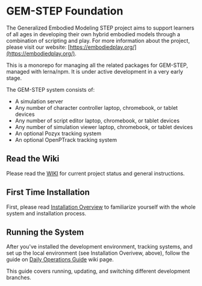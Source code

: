 # GEM-STEP Foundation

The Generalized Embodied Modeling STEP project aims to support learners of all ages in developing their own hybrid embodied models through a combination of scripting and play.  For more information about the project, please visit our website: [https://embodiedplay.org/](https://embodiedplay.org/).

This is a monorepo for managing all the related packages for GEM-STEP, managed with lerna/npm. It is under active development in a very early stage.

The GEM-STEP system consists of:

* A simulation server
* Any number of character controller laptop, chromebook, or tablet devices
* Any number of script editor laptop, chromebook, or tablet devices
* Any number of simulation viewer laptop, chromebook, or tablet devices
* An optional Pozyx tracking system
* An optional OpenPTrack tracking system


## Read the Wiki

Please read the [WIKI](https://gitlab.com/stepsys/gem-step/gsgo/-/wikis/Home) for current project status and general instructions.

## First Time Installation

First, please read [Installation Overview](https://gitlab.com/stepsys/gem-step/gsgo/-/wikis/Installation-Overview) to familiarize yourself with the whole system and installation process.

## Running the System

After you've installed the development environment, tracking systems, and set up the local environment (see Installation Overivew, above), follow the guide on [Daily Operations Guide](https://gitlab.com/stepsys/gem-step/gsgo/-/wikis/Developer/Daily) wiki page.

This guide covers running, updating, and switching different development branches.






